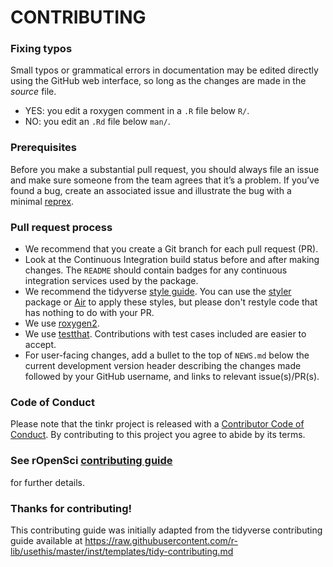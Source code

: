 # CONTRIBUTING #

### Fixing typos

Small typos or grammatical errors in documentation may be edited directly using
the GitHub web interface, so long as the changes are made in the _source_ file.

*  YES: you edit a roxygen comment in a `.R` file below `R/`.
*  NO: you edit an `.Rd` file below `man/`.

### Prerequisites

Before you make a substantial pull request, you should always file an issue and
make sure someone from the team agrees that it’s a problem. If you’ve found a
bug, create an associated issue and illustrate the bug with a minimal 
[reprex](https://www.tidyverse.org/help/#reprex).

### Pull request process

*  We recommend that you create a Git branch for each pull request (PR).  
*  Look at the Continuous Integration build status before and after making changes.
The `README` should contain badges for any continuous integration services used
by the package.  
*  We recommend the tidyverse [style guide](http://style.tidyverse.org).
You can use the [styler](https://CRAN.R-project.org/package=styler) package or [Air](https://posit-dev.github.io/air/) to
apply these styles, but please don't restyle code that has nothing to do with 
your PR.  
*  We use [roxygen2](https://roxygen2.r-lib.org/).  
*  We use [testthat](https://testthat.r-lib.org/). Contributions
with test cases included are easier to accept.  
*  For user-facing changes, add a bullet to the top of `NEWS.md` below the
current development version header describing the changes made followed by your
GitHub username, and links to relevant issue(s)/PR(s).

### Code of Conduct

Please note that the tinkr project is released with a
[Contributor Code of Conduct](https://ropensci.org/code-of-conduct/). By contributing to this
project you agree to abide by its terms.

### See rOpenSci [contributing guide](https://ropensci.github.io/dev_guide/contributingguide.html)
for further details.

### Thanks for contributing!

This contributing guide was initially adapted from the tidyverse contributing guide available at https://raw.githubusercontent.com/r-lib/usethis/master/inst/templates/tidy-contributing.md 
